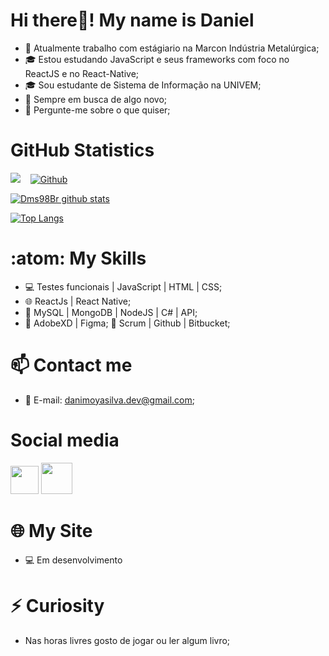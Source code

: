 # Hi there👋! My name is Daniel

- 🔭 Atualmente trabalho com estágiario na Marcon Indústria Metalúrgica;
- 🎓 Estou estudando JavaScript e seus frameworks com foco no ReactJS e no React-Native;
- 🎓 Sou estudante de Sistema de Informação na UNIVEM;
- 👯 Sempre em busca de algo novo; 
- 💬 Pergunte-me sobre o que quiser;

# GitHub Statistics
![](https://visitor-badge.laobi.icu/badge?page_id=Dms98Br)&nbsp;&nbsp;&nbsp;
 [![Github](https://img.shields.io/github/followers/Dms98Br?label=Follow&style=social)](https://github.com/rootdevna)

[![Dms98Br github stats](https://github-readme-stats.vercel.app/api?username=Dms98Br&show_icons=true&theme=merko)](https://github.com/anuraghazra/github-readme-stats)

[![Top Langs](https://github-readme-stats.vercel.app/api/top-langs/?username=Dms98Br&show_icons=true&theme=merko)](https://github.com/anuraghazra/github-readme-stats)

# :atom:  My Skills
- 💻 Testes funcionais | JavaScript | HTML | CSS;
- 🌐 ReactJs | React Native;
- 📜 MySQL | MongoDB | NodeJS | C# | API;
- 🎨 AdobeXD | Figma;
🔧   Scrum | Github | Bitbucket;

# 📫 Contact me
- 📨 E-mail: danimoyasilva.dev@gmail.com;

# Social media
[<img width="45" src= "https://cdn.iconscout.com/icon/free/png-256/linkedin-42-151143.png">](https://www.linkedin.com/in/daniel-moya-da-silva-dev/)
 [<img width="50" src="https://camo.githubusercontent.com/9ac4a1f7f5ea0f573451b5ddc06e29c8aa113a85/68747470733a2f2f692e696d6775722e636f6d2f6948326a6468562e706e67" />](https://www.instagram.com/dms_br98)

# 🌐 My Site
- 💻 Em desenvolvimento

# ⚡ Curiosity
- Nas horas livres gosto de jogar ou ler algum livro;
